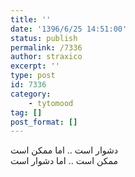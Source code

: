 ```yaml
---
title: ''
date: '1396/6/25 14:51:00'
status: publish
permalink: /7336
author: straxico
excerpt: ''
type: post
id: 7336
category:
    - tytomood
tag: []
post_format: []
---
```

دشوار است .. اما ممکن است  
ممکن است .. اما دشوار است